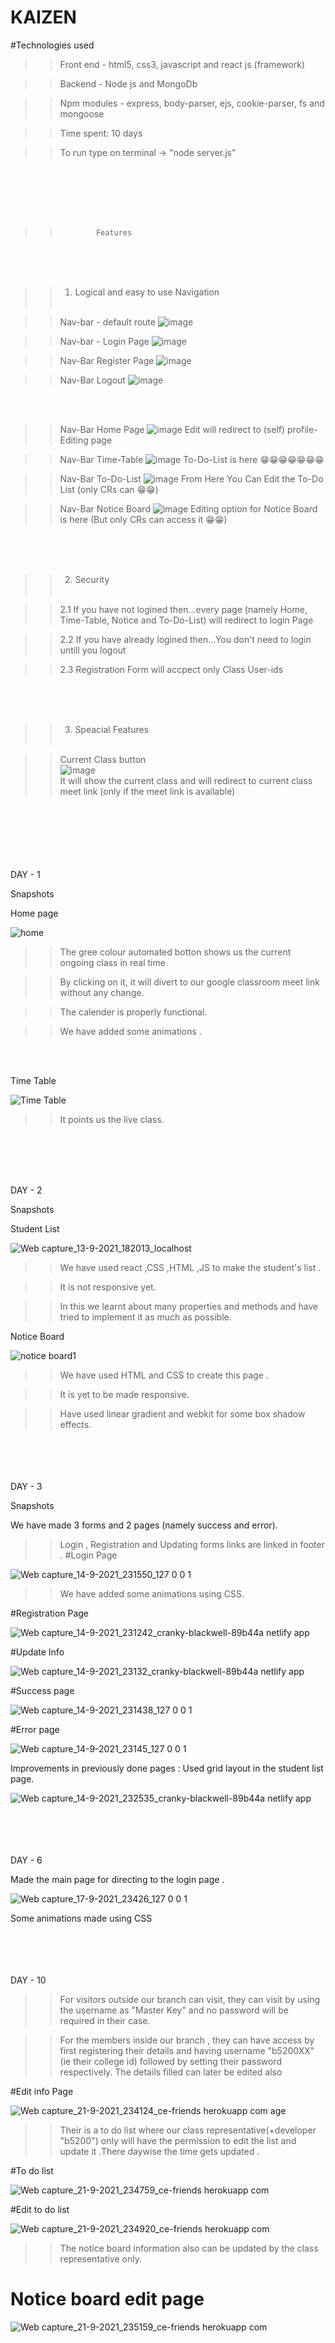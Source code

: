 # KAIZEN

#Technologies used

>>Front end  - html5, css3, javascript and react js (framework)

>>Backend - Node js and MongoDb

>>Npm modules - express, body-parser, ejs, cookie-parser, fs and mongoose

>> Time spent: 10 days

>> To run type on terminal -> "node server.js"

<br><br><br><br><br>

>>             Features
<br><br><br>
>> 1. Logical and easy to use Navigation<br><br>

>> Nav-bar - default route ![image](https://user-images.githubusercontent.com/85221003/134266802-904b1fe5-3355-4c30-9567-da9670f1f3f6.png) <br>


>> Nav-bar - Login Page ![image](https://user-images.githubusercontent.com/85221003/134266977-b763554b-22bf-4b0a-9b08-b7e0931ae44e.png) <br>


>> Nav-Bar Register Page ![image](https://user-images.githubusercontent.com/85221003/134267091-3c831f99-87d1-4c80-affe-f2619cfe3c4d.png) <br>


>> Nav-Bar Logout ![image](https://user-images.githubusercontent.com/85221003/134267199-dafeb411-a6f9-47d0-9239-17e9ef7ba757.png) 

<br><br>


>> Nav-Bar Home Page ![image](https://user-images.githubusercontent.com/85221003/134267290-7aedf0ee-b784-4cc8-8a75-40b493780c0f.png)
Edit will redirect to (self) profile-Editing page <br>


>> Nav-Bar Time-Table ![image](https://user-images.githubusercontent.com/85221003/134267449-65f99e5b-ae0e-4441-9649-ad901d6d310f.png)
To-Do-List is here 😁😁😁😁😁😁😁<br>


>> Nav-Bar To-Do-List ![image](https://user-images.githubusercontent.com/85221003/134267625-f4cbaf9f-34f2-4673-b511-12490a132ef5.png)
From Here You Can Edit the To-Do List (only CRs can 😁😁)<br>


>> Nav-Bar Notice Board ![image](https://user-images.githubusercontent.com/85221003/134267907-b55432d3-eb1e-48ad-8713-03081f89e4c9.png)
Editing option for Notice Board is here (But only CRs can access it 😁😁)

<br><br><br>
>> 2. Security<br><br>

>> 2.1 If you have not logined then...every page (namely Home, Time-Table, Notice and To-Do-List) will redirect to login Page<br>

>> 2.2 If you have already logined then...You don't need to login untill you logout<br>

>> 2.3 Registration Form will accpect only Class User-ids

<br><br><br>
>> 3. Speacial Features <br><br>

>> Current Class button <br>
![image](https://user-images.githubusercontent.com/85221003/134268760-4804cae8-648b-4d7c-8f0e-121679065972.png)<br>
It will show the current class and will redirect to current class meet link (only if the meet link is available)


<br><br><br><br><br><br>
DAY - 1

Snapshots

Home page

![home](https://user-images.githubusercontent.com/77490864/132987331-27da3912-9169-47f0-a8c2-ba19444c4efe.jpeg)

>> The gree colour automated botton shows us the current ongoing class in real time 

>> By clicking on it, it will divert to our google classroom meet link without any change.

>> The calender is properly functional.

>> We have added some animations .

<br><br>

Time Table

![Time Table](https://user-images.githubusercontent.com/77490864/132987026-c536d064-ae8b-4544-a11a-955228eb5d57.jpeg)

>>It points us the live class.

<br><br><br><br>

DAY - 2

Snapshots

Student List

![Web capture_13-9-2021_182013_localhost](https://user-images.githubusercontent.com/77490864/133086512-23d98a48-849d-4f94-a9d7-fbb20239f9c3.jpeg)

>> We have used react ,CSS ,HTML ,JS to make the student's list .

>> It is not responsive yet.

>>  In this we learnt about many properties and methods and have tried to implement it as much as possible.

Notice Board

![notice board1](https://user-images.githubusercontent.com/77490864/133099685-96cf4e50-91a0-462a-b2ed-81f275e8539a.jpeg)

>> We have used HTML and CSS to create this page .

>>  It is yet to be made responsive.

>> Have used linear gradient and webkit for some box shadow effects.  

<br><br><br><br>
DAY - 3

Snapshots

We have made 3 forms and 2 pages (namely success and error). 
>> Login , Registration and Updating forms links are linked in footer .
#Login Page

![Web capture_14-9-2021_231550_127 0 0 1](https://user-images.githubusercontent.com/77490864/133307770-b436518a-a345-4fe5-b5ff-67fc25390acb.jpeg)

>> We have added some animations using CSS.

#Registration Page

![Web capture_14-9-2021_231242_cranky-blackwell-89b44a netlify app](https://user-images.githubusercontent.com/77490864/133308316-1befb5e4-44c6-4dc4-813f-5bfc718a5d65.jpeg)

#Update Info

![Web capture_14-9-2021_23132_cranky-blackwell-89b44a netlify app](https://user-images.githubusercontent.com/77490864/133308498-8dee003e-c9a9-4750-82dd-da9c01e19ef8.jpeg)

#Success page

![Web capture_14-9-2021_231438_127 0 0 1](https://user-images.githubusercontent.com/77490864/133308529-1962c428-5307-4e77-bfd7-b614159cc4f9.jpeg)

#Error page

![Web capture_14-9-2021_23145_127 0 0 1](https://user-images.githubusercontent.com/77490864/133308590-77699525-f3a9-4d2b-81e1-4e301689ab2a.jpeg)

Improvements in previously done pages  : Used grid layout in the student list page.

![Web capture_14-9-2021_232535_cranky-blackwell-89b44a netlify app](https://user-images.githubusercontent.com/77490864/133309122-2be160f5-ed45-41e5-a573-19ec70d25d3d.jpeg)

<br><br><br><br>
DAY - 6

Made the main page for directing to the login page . 

![Web capture_17-9-2021_23426_127 0 0 1](https://user-images.githubusercontent.com/77490864/133836507-aa0166df-cfe9-4114-9c6e-67cc358f59ae.jpeg)

Some animations made using CSS

<br><br><br><br>
DAY - 10 

>>For visitors outside our branch can visit, they can visit by using the username as "Master Key" and no password will be required in their case.

>>For the members inside our branch , they can have access by first registering their details and having username "b5200XX" (ie their college id) followed by setting        their password respectively.
>>The details filled can later be edited also 

   #Edit info Page
   
   ![Web capture_21-9-2021_234124_ce-friends herokuapp com](https://user-images.githubusercontent.com/77490864/134225066-c5e8c7a4-7d8c-42b7-abc9-3d21365be1cd.jpeg)
age 

>>Their is a to do list where our class representative(+developer "b5200") only will have the permission to edit the list and update it .There daywise the time gets updated .

#To do list

![Web capture_21-9-2021_234759_ce-friends herokuapp com](https://user-images.githubusercontent.com/77490864/134225783-a17765b9-a7c0-4cf1-90f3-e57dcb3d842d.jpeg)

#Edit to do list

![Web capture_21-9-2021_234920_ce-friends herokuapp com](https://user-images.githubusercontent.com/77490864/134225975-b15843a2-f0de-4095-8a37-f907dd433b41.jpeg)

>> The notice board information also can be updated by the class representative only.

# Notice board edit page

![Web capture_21-9-2021_235159_ce-friends herokuapp com](https://user-images.githubusercontent.com/77490864/134226709-cbf93d06-aa68-4ee4-a4d4-6534f0f05aa0.jpeg)





